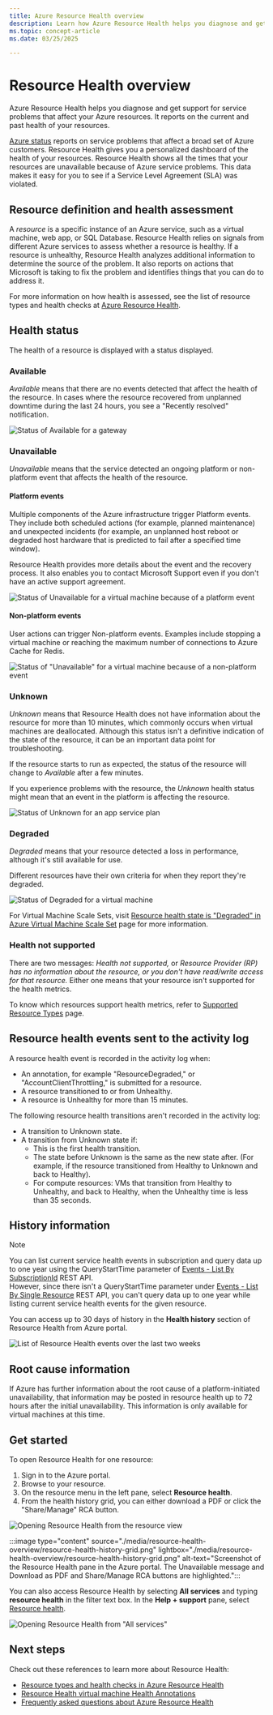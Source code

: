 ```yaml
---
title: Azure Resource Health overview
description: Learn how Azure Resource Health helps you diagnose and get support for service problems that affect your Azure resources.
ms.topic: concept-article
ms.date: 03/25/2025

---
```

# Resource Health overview
 
Azure Resource Health helps you diagnose and get support for service problems that affect your Azure resources. It reports on the current and past health of your resources.

[Azure status](https://azure.status.microsoft) reports on service problems that affect a broad set of Azure customers. Resource Health gives you a personalized dashboard of the health of your resources. Resource Health shows all the times that your resources are unavailable because of Azure service problems. This data makes it easy for you to see if a Service Level Agreement (SLA) was violated.

## Resource definition and health assessment

A *resource* is a specific instance of an Azure service, such as a virtual machine, web app, or SQL Database. Resource Health relies on signals from different Azure services to assess whether a resource is healthy. If a resource is unhealthy, Resource Health analyzes additional information to determine the source of the problem. It also reports on actions that Microsoft is taking to fix the problem and identifies things that you can do to address it.

For more information on how health is assessed, see the list of resource types and health checks at [Azure Resource Health](resource-health-checks-resource-types.md).

## Health status

The health of a resource is displayed with a status displayed.

### Available

*Available* means that there are no events detected that affect the health of the resource. In cases where the resource recovered from unplanned downtime during the last 24 hours, you see a "Recently resolved" notification.

![Status of *Available* for a gateway](./media/resource-health-overview/resource-health-available.png)

### Unavailable

*Unavailable* means that the service detected an ongoing platform or non-platform event that affects the health of the resource.

#### Platform events

Multiple components of the Azure infrastructure trigger Platform events. They include both scheduled actions (for example, planned maintenance) and unexpected incidents (for example, an unplanned host reboot or degraded host hardware that is predicted to fail after a specified time window).

Resource Health provides more details about the event and the recovery process. It also enables you to contact Microsoft Support even if you don't have an active support agreement.

![Status of *Unavailable* for a virtual machine because of a platform event](./media/resource-health-overview/Unavailable.png)

#### Non-platform events

User actions can trigger Non-platform events. Examples include stopping a virtual machine or reaching the maximum number of connections to Azure Cache for Redis.

![Status of "Unavailable" for a virtual machine because of a non-platform event](./media/resource-health-overview/Unavailable_NonPlatform.png)

### Unknown

*Unknown* means that Resource Health does not have information about the resource for more than 10 minutes, which commonly occurs when virtual machines are deallocated. Although this status isn't a definitive indication of the state of the resource, it can be an important data point for troubleshooting.

If the resource starts to run as expected, the status of the resource will change to *Available* after a few minutes.

If you experience problems with the resource, the *Unknown* health status might mean that an event in the platform is affecting the resource.

![Status of *Unknown* for an app service plan](./media/resource-health-overview/resource-health-unknown.png)

### Degraded

*Degraded* means that your resource detected a loss in performance, although it's still available for use.

Different resources have their own criteria for when they report they're degraded.

![Status of *Degraded* for a virtual machine](./media/resource-health-overview/degraded.png)

For Virtual Machine Scale Sets, visit [Resource health state is "Degraded" in Azure Virtual Machine Scale Set](/troubleshoot/azure/virtual-machine-scale-sets/resource-health-degraded-state) page for more information.

### Health not supported

There are two messages: *Health not supported,* or *Resource Provider (RP) has no information about the resource, or you don't have read/write access for that resource.* Either one means that your resource isn't supported for the health metrics.

To know which resources support health metrics, refer to [Supported Resource Types](resource-health-checks-resource-types.md) page.

## Resource health events sent to the activity log

A resource health event is recorded in the activity log when:
- An annotation, for example "ResourceDegraded," or "AccountClientThrottling," is submitted for a resource.
- A resource transitioned to or from Unhealthy.
- A resource is Unhealthy for more than 15 minutes.

The following resource health transitions aren't recorded in the activity log:
- A transition to Unknown state.
- A transition from Unknown state if:
    - This is the first health transition.
    - The state before Unknown is the same as the new state after. (For example, if the resource transitioned from Healthy to Unknown and back to Healthy).
    - For compute resources: VMs that transition from Healthy to Unhealthy, and back to Healthy, when the Unhealthy time is less than 35 seconds.

## History information

> [!NOTE]
> You can list current service health events in subscription and query data up to one year using the QueryStartTime parameter of [Events - List By SubscriptionId](/rest/api/resourcehealth/2022-05-01/events/list-by-subscription-id) REST API.<br>
> However, since there isn't a QueryStartTime parameter under [Events - List By Single Resource](/rest/api/resourcehealth/2022-05-01/events/list-by-single-resource) REST API, you can't query data up to one year while listing current service health events for the given resource.
 
You can access up to 30 days of history in the **Health history** section of Resource Health from Azure portal.

![List of Resource Health events over the last two weeks](./media/resource-health-overview/history-blade.png)

## Root cause information

If Azure has further information about the root cause of a platform-initiated unavailability, that information may be posted in resource health up to 72 hours after the initial unavailability. This information is only available for virtual machines at this time. 

## Get started

To open Resource Health for one resource:

1. Sign in to the Azure portal.
2. Browse to your resource.
3. On the resource menu in the left pane, select **Resource health**.
4. From the health history grid, you can either download a PDF or click the "Share/Manage" RCA button.

![Opening Resource Health from the resource view](./media/resource-health-overview/from-resource-blade.png)

:::image type="content" source="./media/resource-health-overview/resource-health-history-grid.png" lightbox="./media/resource-health-overview/resource-health-history-grid.png" alt-text="Screenshot of the Resource Health pane in the Azure portal. The Unavailable message and Download as PDF and Share/Manage RCA buttons are highlighted.":::

You can also access Resource Health by selecting **All services** and typing **resource health** in the filter text box. In the **Help + support** pane, select [Resource health](https://portal.azure.com/#blade/Microsoft_Azure_Monitoring/AzureMonitoringBrowseBlade/resourceHealth).

![Opening Resource Health from "All services"](./media/resource-health-overview/FromOtherServices.png)

## Next steps

Check out these references to learn more about Resource Health:
-  [Resource types and health checks in Azure Resource Health](resource-health-checks-resource-types.md)
-  [Resource Health virtual machine Health Annotations](resource-health-vm-annotation.md)
-  [Frequently asked questions about Azure Resource Health](resource-health-faq.yml)
